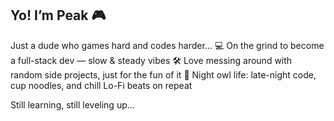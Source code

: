 ## Yo! I’m Peak 🎮
Just a dude who games hard and codes harder...
💻 On the grind to become a full-stack dev — slow & steady vibes
🛠️ Love messing around with random side projects, just for the fun of it
🍜 Night owl life: late-night code, cup noodles, and chill Lo-Fi beats on repeat

Still learning, still leveling up...

<!--
**peemmwit/peemmwit** is a ✨ _special_ ✨ repository because its `README.md` (this file) appears on your GitHub profile.

Here are some ideas to get you started:

- 🔭 I’m currently working on ...
- 🌱 I’m currently learning ...
- 👯 I’m looking to collaborate on ...
- 🤔 I’m looking for help with ...
- 💬 Ask me about ...
- 📫 How to reach me: ...
- 😄 Pronouns: ...
- ⚡ Fun fact: ...
-->
